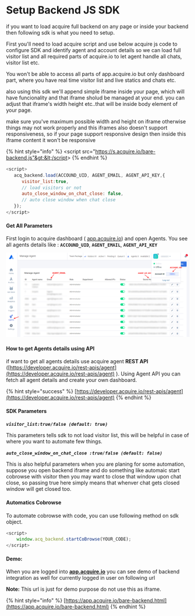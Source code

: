 # Setup Backend JS SDK

if you want to load acquire full backend on any page or inside your backend then following sdk is what you need to setup.

First you'll need to load acquire script and use below acquire js code to configure SDK and identify agent and account details so we can load full visitor list and all required parts of acquire.io to let agent handle all chats, visitor list etc.

You won't be able to access all parts of app.acquire.io but only dashboard part, where you have real time visitor list and live statics and chats etc.

also using this sdk we'll append simple iframe inside your page, which will have funcionality and that iframe sholud be managed at your end. you can adjust that iframe's width height etc..that will be inside body element of your page.

make sure you've maximum possible width and height on iframe otherwise things may not work properly and this iframes also doesn't support responsiveness, so if your page support responsive design then inside this iframe content it won't be responsive

{% hint style="info" %}
 &lt;script src="https://s.acquire.io/bare-backend.js"&gt;&lt;/script&gt;
{% endhint %}

```javascript
<script>
   acq_backend.load(ACCOUND_UID, AGENT_EMAIL, AGENT_API_KEY,{
      visitor_list:true, 
      // load visitors or not
      auto_close_window_on_chat_close: false, 
      // auto close window when chat close
   });
</script>
```

#### Get All Parameters

First login to acquire dashboard \( [app.acquire.io](https://app.acquire.io/)\) and open Agents. You see all agents details like : **`ACCOUND_UID`**, **`AGENT_EMAIL`**, **`AGENT_API_KEY`**

![Agents List](../../.gitbook/assets/get-agent-email-id.PNG)

#### How to get Agents details using API

if want to get all agents details use acquire agent  **REST API**  \([https://developer.acquire.io/rest-apis/agent](https://developer.acquire.io/rest-apis/agent) \). Using Agent API you can fetch all agent details and create your own dashboard.   

{% hint style="success" %}
 [https://developer.acquire.io/rest-apis/agent](https://developer.acquire.io/rest-apis/agent) 
{% endhint %}

#### SDK Parameters

 _**`visitor_list:true/false (default: true)`**_

This parameters tells sdk to not load visitor list, this will be helpful in case of where you want to automate few things.

_**`auto_close_window_on_chat_close :true/false (default: false)`**_

This is also helpful parameters when you are planing for some automation, suppose you open backend iframe and do something like automaic start cobrowse with visitor then you may want to close that window upon chat close, so passing true here simply means that whenver chat gets closed window will get closed too.

#### **Automatics Cobrowse**

To automate cobrowse with code, you can use following method on sdk object.

```javascript
<script>
    window.acq_backend.startCoBrowse(YOUR_CODE);
</script>
```

#### **Demo:**

When you are logged into [**app.acquire.io**](https://app.acquire.io/) you can see demo of backend integration as well for currently logged in user on following url

**Note:** This url is just for demo purpose do not use this as iframe.

{% hint style="info" %}
[https://app.acquire.io/bare-backend.html](https://app.acquire.io/bare-backend.html)
{% endhint %}

